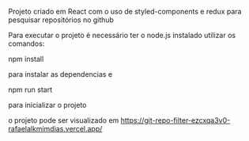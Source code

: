 Projeto criado em React com o uso de styled-components e redux para pesquisar repositórios no github

Para executar o projeto é necessário ter o node.js instalado utilizar os comandos:

npm install

para instalar as dependencias e

npm run start

para inicializar o projeto

o projeto pode ser visualizado em https://git-repo-filter-ezcxqa3v0-rafaelalkmimdias.vercel.app/